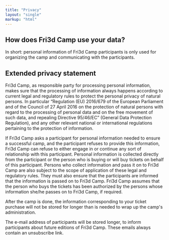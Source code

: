 ```yaml
---
title: "Privacy"
layout: "single"
markup: "html"
---
```

<div class="block--centered">
<h2>How does Fri3d Camp use your data?</h2>
<p>In short: personal information of Fri3d Camp participants is only used for organizing the camp and communicating with the participants.</p>
<h2>Extended privacy statement</h2>
<p>Fri3d Camp, as responsible party for processing personal information, makes sure that the processing of information always happens according to current legal and regulatory rules to protect the personal privacy of natural persons. In particular “Regulation (EU) 2016/679 of the European Parliament and of the Council of 27 April 2016 on the protection of natural persons with regard to the processing of personal data and on the free movement of such data, and repealing Directive 95/46/EC” (General Data Protection Regulation), and any other relevant national or international regulations pertaining to the protection of information.</p>
<p>If Fri3d Camp asks a participant for personal information needed to ensure a successful camp, and the participant refuses to provide this information, Fri3d Camp can refuse to either engage in or continue any sort of relationship with this participant. Personal information is collected directly from the participant or the person who is buying or will buy tickets on behalf of this participant. Persons who collect information and pass it on to Fri3d Camp are also subject to the scope of application of these legal and regulatory rules. They must also ensure that the participants are informed that the information is passed on to Fri3d Camp. Fri3d Camp assumes that the person who buys the tickets has been authorized by the persons whose information she/he passes on to Fri3d Camp, if required.</p>
<p>After the camp is done, the information corresponding to your ticket purchase will not be stored for longer than is needed to wrap up the camp's administration.</p>
<p>The e-mail address of participants will be stored longer, to inform participants about future editions of Fri3d Camp. These emails always contain an unsubscribe link.</p>
</div>
